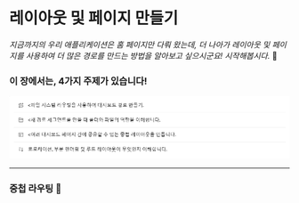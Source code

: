 # 레이아웃 및 페이지 만들기
*지금까지의 우리 애플리케이션은 홈 페이지만 다뤄 왔는데, 더 나아가 레이아웃 및 페이지를 사용하여 더 많은 경로를 만드는 방법을 알아보고 싶으시군요! 시작해봅시다.* 🤣

### 이 장에서는, 4가지 주제가 있습니다!
![alt text](./images/image-9.png)

---

### 중첩 라우팅 💢

